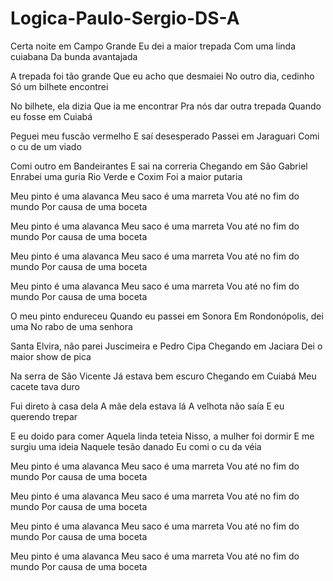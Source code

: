 # Logica-Paulo-Sergio-DS-A
Certa noite em Campo Grande
Eu dei a maior trepada
Com uma linda cuiabana
Da bunda avantajada

A trepada foi tão grande
Que eu acho que desmaiei
No outro dia, cedinho
Só um bilhete encontrei

No bilhete, ela dizia
Que ia me encontrar
Pra nós dar outra trepada
Quando eu fosse em Cuiabá

Peguei meu fuscão vermelho
E saí desesperado
Passei em Jaraguari
Comi o cu de um viado

Comi outro em Bandeirantes
E sai na correria
Chegando em São Gabriel
Enrabei uma guria
Rio Verde e Coxim
Foi a maior putaria

Meu pinto é uma alavanca
Meu saco é uma marreta
Vou até no fim do mundo
Por causa de uma boceta

Meu pinto é uma alavanca
Meu saco é uma marreta
Vou até no fim do mundo
Por causa de uma boceta

Meu pinto é uma alavanca
Meu saco é uma marreta
Vou até no fim do mundo
Por causa de uma boceta

Meu pinto é uma alavanca
Meu saco é uma marreta
Vou até no fim do mundo
Por causa de uma boceta

O meu pinto endureceu
Quando eu passei em Sonora
Em Rondonópolis, dei uma
No rabo de uma senhora

Santa Elvira, não parei
Juscimeira e Pedro Cipa
Chegando em Jaciara
Dei o maior show de pica

Na serra de São Vicente
Já estava bem escuro
Chegando em Cuiabá
Meu cacete tava duro

Fui direto à casa dela
A mãe dela estava lá
A velhota não saía
E eu querendo trepar

E eu doido para comer
Aquela linda teteia
Nisso, a mulher foi dormir
E me surgiu uma ideia
Naquele tesão danado
Eu comi o cu da véia

Meu pinto é uma alavanca
Meu saco é uma marreta
Vou até no fim do mundo
Por causa de uma boceta

Meu pinto é uma alavanca
Meu saco é uma marreta
Vou até no fim do mundo
Por causa de uma boceta

Meu pinto é uma alavanca
Meu saco é uma marreta
Vou até no fim do mundo
Por causa de uma boceta

Meu pinto é uma alavanca
Meu saco é uma marreta
Vou até no fim do mundo
Por causa de uma boceta
